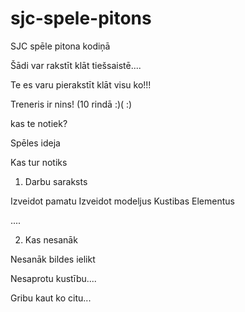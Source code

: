 # sjc-spele-pitons
SJC spēle pitona kodiņā


Šādi var rakstīt klāt tiešsaistē....

Te es varu pierakstīt klāt visu ko!!!


Treneris ir nins! (10 rindā :)( :) 


kas te notiek?

Spēles ideja

Kas tur notiks

1) Darbu saraksts

Izveidot pamatu
Izveidot modeljus
Kustibas
Elementus

....


2) Kas nesanāk

Nesanāk bildes ielikt

Nesaprotu kustību.... 

Gribu kaut ko citu...




